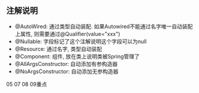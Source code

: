 ## 注解说明
- @AutoWired: 通过类型自动装配. 如果Autowired不能通过名字唯一自动装配上属性, 则需要通过@Qualifier(value="xxx")
- @Nullable: 字段标记了这个注解说明这个字段可以为null
- @Resource: 通过名字, 类型自动装配
- @Component: 组件, 放在类上说明类被Spring管理了
- @AllArgsConstructor: 自动添加有参构造器
- @NoArgsConstructor: 自动添加无参构造器

05 07 08 09重点